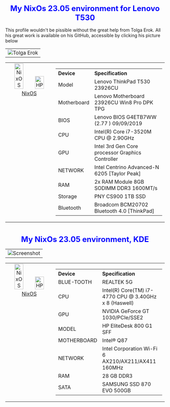 <div align="center">
  <h1 style="font-size: 24px; color: blue;">My NixOs 23.05 environment for Lenovo T530</h1>
</div>

This profile wouldn't be pissible without the great help from Tolga Erok.  All his great work is available on his GitHub, accessible by clicking his picture below

<table style="border-collapse: collapse; width: 100%;">
  <tr>
    <td align="center" style="border: none;">
      <img src="https://avatars.githubusercontent.com/u/110285959?v=4" alt="Tolga Erok">
      <a href="https://github.com/tolgaerok">
    </td>
  </tr>
</table>



<table style="border-collapse: collapse; width: 100%;">
  <tr>
    <td style="border: none; width: 30%;" valign="top">
      <div align="center">        
          <img src="https://flathub.org/img/distro/nixos.svg" alt="NixOS" style="width: 45%;">
          <img src="https://github.com/tolgaerok/nixos/assets/110285959/fa785dec-f839-43f2-9e03-58adb73d12c3" alt="HP" style="width: 45%;">
          <a href="https://nixos.org/">
          <br>
          NixOS
        </a>
      </div>
    </td>
    <td style="border: none; width: 70%;">
      <table>
        <tr>
          <th align="left">Device</th>
          <th align="left">Specification</th>
        </tr>
        <tr>
          <td>Model</td>
          <td>Lenovo ThinkPad T530 23926CU</td>
        </tr>
        <tr>
          <td>Motherboard</td>
          <td>Lenovo Motherboard 23926CU Win8 Pro DPK TPG</td>
        </tr>
        <tr>
          <td>BIOS</td>
          <td>Lenovo BIOS G4ETB7WW (2.77 ) 09/09/2019</td>
        </tr>
        <tr>
          <td>CPU</td>
          <td>Intel(R) Core i7-3520M CPU @ 2.90GHz</td>
        </tr>
        <tr>
          <td>GPU</td>
          <td>Intel 3rd Gen Core processor Graphics Controller</td>
        </tr>
        <tr>
          <td>NETWORK</td>
          <td>Intel Centrino Advanced-N 6205 [Taylor Peak]</td>
        </tr>
        <tr>
          <td>RAM</td>
          <td>2x RAM Module 8GB SODIMM DDR3 1600MT/s</td>
        </tr>
        <tr>
          <td>Storage</td>
          <td>PNY CS900 1TB SSD</td>
        </tr>
        <tr>
          <td>Bluetooth</td>
          <td>Broadcom BCM20702 Bluetooth 4.0 [ThinkPad]</td>
        </tr>
      </table>
    </td>
  </tr>
</table>


#
<div align="center">
  <h1 style="font-size: 24px; color: blue;">My NixOs 23.05 environment, KDE</h1>
</div>



<table style="border-collapse: collapse; width: 100%;">
  <tr>
    <td align="center" style="border: none;">
      <img src="[https://github.com/tolgaerok/Linux-Tweaks-And-Scripts/assets/110285959/af6b682f-0ddd-45bc-babc-0584b0e70884](https://avatars.githubusercontent.com/u/110285959?v=4)" alt="Screenshot">
    </td>
  </tr>
</table>



<table style="border-collapse: collapse; width: 100%;">
  <tr>
    <td style="border: none; width: 30%;" valign="top">
      <div align="center">        
          <img src="https://flathub.org/img/distro/nixos.svg" alt="NixOS" style="width: 45%;">
          <img src="https://github.com/tolgaerok/nixos/assets/110285959/fa785dec-f839-43f2-9e03-58adb73d12c3" alt="HP" style="width: 45%;">
          <a href="https://nixos.org/">
          <br>
          NixOS
        </a>
      </div>
    </td>
    <td style="border: none; width: 70%;">
      <table>
        <tr>
          <th align="left">Device</th>
          <th align="left">Specification</th>
        </tr>
        <tr>
          <td>BLUE-TOOTH</td>
          <td>REALTEK 5G</td>
        </tr>
        <tr>
          <td>CPU</td>
          <td>Intel(R) Core(TM) i7-4770 CPU @ 3.40GHz x 8 (Haswell)</td>
        </tr>
        <tr>
          <td>GPU</td>
          <td>NVIDIA GeForce GT 1030/PCIe/SSE2</td>
        </tr>
        <tr>
          <td>MODEL</td>
          <td>HP EliteDesk 800 G1 SFF</td>
        </tr>
        <tr>
          <td>MOTHERBOARD</td>
          <td>Intel® Q87</td>
        </tr>
        <tr>
          <td>NETWORK</td>
          <td>Intel Corporation Wi-Fi 6 AX210/AX211/AX411 160MHz</td>
        </tr>
        <tr>
          <td>RAM</td>
          <td>28 GB DDR3</td>
        </tr>
        <tr>
          <td>SATA</td>
          <td>SAMSUNG SSD 870 EVO 500GB</td>
        </tr>
      </table>
    </td>
  </tr>
</table>


#
